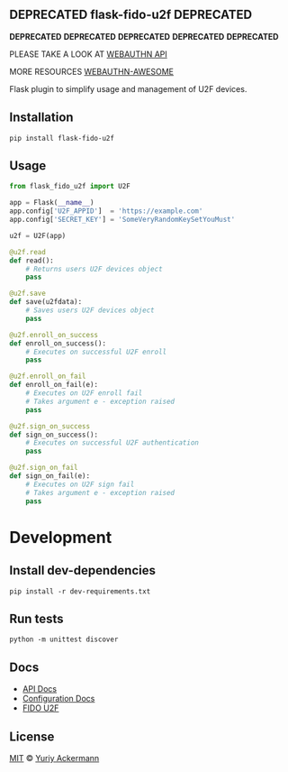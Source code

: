 **DEPRECATED** flask-fido-u2f **DEPRECATED**
---

**DEPRECATED** **DEPRECATED** **DEPRECATED** **DEPRECATED** **DEPRECATED**


PLEASE TAKE A LOOK AT [WEBAUTHN API](https://w3c.github.io/webauthn/#CreateCred-DetermineRpId)

MORE RESOURCES [WEBAUTHN-AWESOME](https://github.com/herrjemand/awesome-webauthn)


Flask plugin to simplify usage and management of U2F devices.

## Installation

`pip install flask-fido-u2f`

## Usage

```python
from flask_fido_u2f import U2F

app = Flask(__name__)
app.config['U2F_APPID']  = 'https://example.com'
app.config['SECRET_KEY'] = 'SomeVeryRandomKeySetYouMust'

u2f = U2F(app)

@u2f.read
def read():
    # Returns users U2F devices object
    pass

@u2f.save
def save(u2fdata):
    # Saves users U2F devices object
    pass

@u2f.enroll_on_success
def enroll_on_success():
    # Executes on successful U2F enroll
    pass

@u2f.enroll_on_fail
def enroll_on_fail(e):
    # Executes on U2F enroll fail
    # Takes argument e - exception raised
    pass

@u2f.sign_on_success
def sign_on_success():
    # Executes on successful U2F authentication
    pass

@u2f.sign_on_fail
def sign_on_fail(e):
    # Executes on U2F sign fail
    # Takes argument e - exception raised
    pass
```

# Development

## Install dev-dependencies 

`pip install -r dev-requirements.txt`

## Run tests

`python -m unittest discover`

## Docs

 * [API Docs](https://github.com/herrjemand/flask-fido-u2f/blob/master/docs/api.md)
 * [Configuration Docs](https://github.com/herrjemand/flask-fido-u2f/blob/master/docs/configuration.md)
 * [FIDO U2F](https://fidoalliance.org/specifications/download/)

## License

[MIT](https://github.com/herrjemand/flask-fido-u2f/blob/master/LICENSE.md) © [Yuriy Ackermann](https://jeman.de/)
